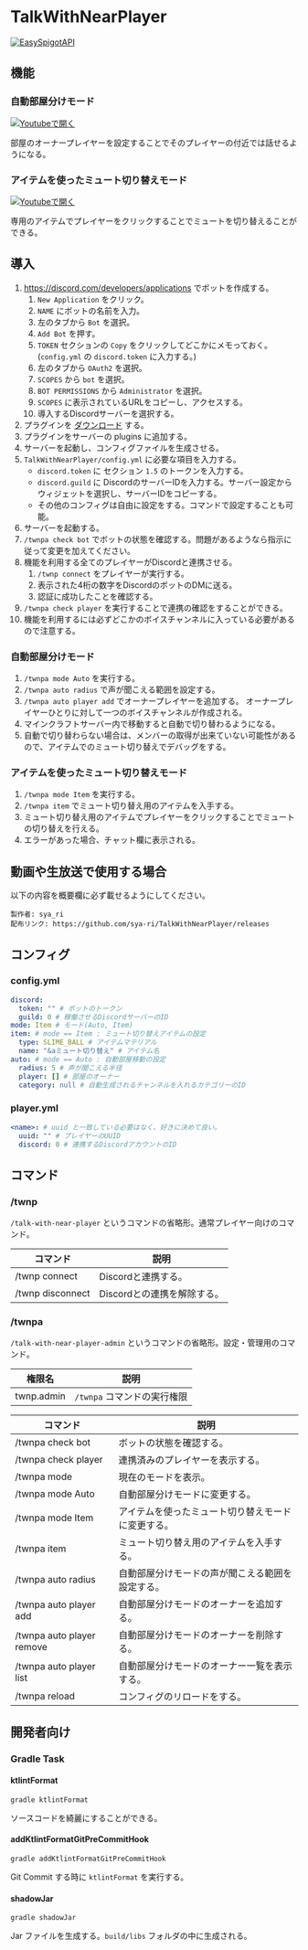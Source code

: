 # TalkWithNearPlayer
[![EasySpigotAPI](https://img.shields.io/badge/EasySpigotAPI-%E2%AC%85-4D4.svg)](https://github.com/sya-ri/EasySpigotAPI)

## 機能

### 自動部屋分けモード
[![Youtubeで開く](http://img.youtube.com/vi/xTFWXIlT1g4/0.jpg)](http://www.youtube.com/watch?v=xTFWXIlT1g4 "")

部屋のオーナープレイヤーを設定することでそのプレイヤーの付近では話せるようになる。

### アイテムを使ったミュート切り替えモード
[![Youtubeで開く](http://img.youtube.com/vi/ZSiLYEWhbqg/0.jpg)](http://www.youtube.com/watch?v=ZSiLYEWhbqg "")

専用のアイテムでプレイヤーをクリックすることでミュートを切り替えることができる。

## 導入

1. https://discord.com/developers/applications でボットを作成する。
    1. `New Application` をクリック。
    2. `NAME` にボットの名前を入力。
    3. 左のタブから `Bot` を選択。
    4. `Add Bot` を押す。
    5. `TOKEN` セクションの `Copy` をクリックしてどこかにメモっておく。(`config.yml` の `discord.token` に入力する。)
    6. 左のタブから `OAuth2` を選択。
    7. `SCOPES` から `bot` を選択。
    8. `BOT PERMISSIONS` から `Administrator` を選択。
    9. `SCOPES` に表示されているURLをコピーし、アクセスする。
    10. 導入するDiscordサーバーを選択する。
2. プラグインを [ダウンロード](https://github.com/sya-ri/TalkWithNearPlayer/releases/download/v1.0.3/TalkWithNearPlayer-1.0.3.jar) する。
3. プラグインをサーバーの plugins に追加する。
4. サーバーを起動し、コンフィグファイルを生成させる。
5. `TalkWithNearPlayer/config.yml` に必要な項目を入力する。
   - `discord.token` に セクション `1.5` のトークンを入力する。
   - `discord.guild` に DiscordのサーバーIDを入力する。サーバー設定からウィジェットを選択し、サーバーIDをコピーする。
   - その他のコンフィグは自由に設定をする。コマンドで設定することも可能。
6. サーバーを起動する。
7. `/twnpa check bot` でボットの状態を確認する。問題があるようなら指示に従って変更を加えてください。
8. 機能を利用する全てのプレイヤーがDiscordと連携させる。
   1. `/twnp connect` をプレイヤーが実行する。
   2. 表示された4桁の数字をDiscordのボットのDMに送る。
   3. 認証に成功したことを確認する。
9. `/twnpa check player` を実行することで連携の確認をすることができる。
10. 機能を利用するには必ずどこかのボイスチャンネルに入っている必要があるので注意する。

### 自動部屋分けモード

1. `/twnpa mode Auto` を実行する。
2. `/twnpa auto radius` で声が聞こえる範囲を設定する。
3. `/twnpa auto player add` でオーナープレイヤーを追加する。 
   オーナープレイヤーひとりに対して一つのボイスチャンネルが作成される。
4. マインクラフトサーバー内で移動すると自動で切り替わるようになる。
5. 自動で切り替わらない場合は、メンバーの取得が出来ていない可能性があるので、アイテムでのミュート切り替えでデバッグをする。

### アイテムを使ったミュート切り替えモード

1. `/twnpa mode Item` を実行する。
2. `/twnpa item` でミュート切り替え用のアイテムを入手する。
3. ミュート切り替え用のアイテムでプレイヤーをクリックすることでミュートの切り替えを行える。
4. エラーがあった場合、チャット欄に表示される。

## 動画や生放送で使用する場合

以下の内容を概要欄に必ず載せるようにしてください。

```
製作者: sya_ri
配布リンク: https://github.com/sya-ri/TalkWithNearPlayer/releases
```

## コンフィグ

### config.yml
```yml
discord:
  token: "" # ボットのトークン
  guild: 0 # 稼働させるDiscordサーバーのID
mode: Item # モード(Auto, Item)
item: # mode == Item : ミュート切り替えアイテムの設定
  type: SLIME_BALL # アイテムマテリアル
  name: "&aミュート切り替え" # アイテム名
auto: # mode == Auto : 自動部屋移動の設定
  radius: 5 # 声が聞こえる半径
  player: [] # 部屋のオーナー
  category: null # 自動生成されるチャンネルを入れるカテゴリーのID
```

### player.yml
```yml
<name>: # uuid と一致している必要はなく、好きに決めて良い。
  uuid: "" # プレイヤーのUUID
  discord: 0 # 連携するDiscordアカウントのID
```

## コマンド

### /twnp
`/talk-with-near-player` というコマンドの省略形。通常プレイヤー向けのコマンド。

| コマンド | 説明 |
|--------|------|
| /twnp connect | Discordと連携する。|
| /twnp disconnect | Discordとの連携を解除する。|

### /twnpa
`/talk-with-near-player-admin` というコマンドの省略形。設定・管理用のコマンド。

| 権限名 | 説明 |
|-------|-----|
| twnp.admin | `/twnpa` コマンドの実行権限 |

| コマンド | 説明 |
|--------|------|
| /twnpa check bot | ボットの状態を確認する。|
| /twnpa check player | 連携済みのプレイヤーを表示する。|
| /twnpa mode | 現在のモードを表示。|
| /twnpa mode Auto | 自動部屋分けモードに変更する。|
| /twnpa mode Item | アイテムを使ったミュート切り替えモードに変更する。|
| /twnpa item | ミュート切り替え用のアイテムを入手する。|
| /twnpa auto radius | 自動部屋分けモードの声が聞こえる範囲を設定する。|
| /twnpa auto player add | 自動部屋分けモードのオーナーを追加する。|
| /twnpa auto player remove | 自動部屋分けモードのオーナーを削除する。|
| /twnpa auto player list | 自動部屋分けモードのオーナー一覧を表示する。|
| /twnpa reload | コンフィグのリロードをする。|

## 開発者向け

### Gradle Task

#### ktlintFormat
```
gradle ktlintFormat
```

ソースコードを綺麗にすることができる。

#### addKtlintFormatGitPreCommitHook
```
gradle addKtlintFormatGitPreCommitHook
```

Git Commit する時に `ktlintFormat` を実行する。

#### shadowJar
```
gradle shadowJar
```

Jar ファイルを生成する。`build/libs` フォルダの中に生成される。